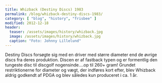```yaml
---
title: Whizback (Destiny Discs) 1983
permalink: /blog/whizback-destiny-discs-1983/
category: [ "blog", "history", "frisbee" ]
modified: 2012-12-18
header:
  teaser: /assets/images/history/whizback.jpg
  image: /assets/images/history/whizback.jpg
  caption: "Foto: Johnny Lillelund"
---
```


Destiny Discs forsøgte sig med en driver med større diameter end de øvrige discs fra deres produktion. Discen er af fastback typen og er formentlig den tungeste disc til discgolf nogensinde….op til 260+ gram! Grundet restriktionerne for diameter og vægt, der indføres kort efter, blev Whizback aldrig godkendt af PDGA og blev således kun produceret i ca. 1 år.
